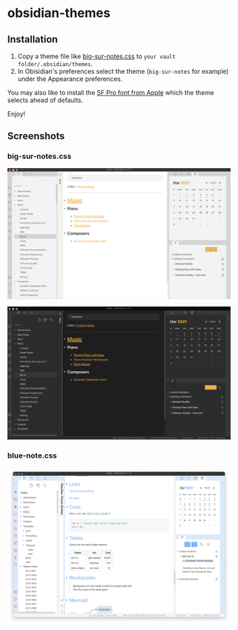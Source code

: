 # obsidian-themes

## Installation

1. Copy a theme file like [big-sur-notes.css](/big-sur-notes.css) to `your vault folder/.obsidian/themes`.
2. In Obisidian's preferences select the theme (`big-sur-notes` for example) under the Appearance preferences.

You may also like to install the [SF Pro font from Apple](https://developer.apple.com/fonts/) which the theme selects ahead of defaults.

Enjoy!

## Screenshots

### big-sur-notes.css

![Light Screenshot](/Screenshot-light.png?raw=true "Light")

![Dark Screenshot](/Screenshot-dark.png?raw=true "Dark")

### blue-note.css

![Light Screenshot](/Screenshot-light-blue-note.png?raw=true "Light")


